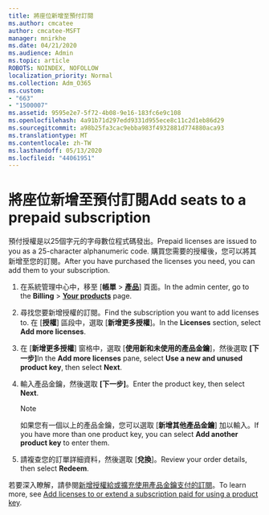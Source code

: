 ```yaml
---
title: 將座位新增至預付訂閱
ms.author: cmcatee
author: cmcatee-MSFT
manager: mnirkhe
ms.date: 04/21/2020
ms.audience: Admin
ms.topic: article
ROBOTS: NOINDEX, NOFOLLOW
localization_priority: Normal
ms.collection: Adm_O365
ms.custom:
- "663"
- "1500007"
ms.assetid: 9595e2e7-5f72-4b08-9e16-183fc6e9c108
ms.openlocfilehash: 4a91b71d297edd9331d955ece8c11c2d1eb86d29
ms.sourcegitcommit: a98b25fa3cac9ebba983f4932881d774880aca93
ms.translationtype: MT
ms.contentlocale: zh-TW
ms.lasthandoff: 05/13/2020
ms.locfileid: "44061951"
---
```

# <a name="add-seats-to-a-prepaid-subscription"></a><span data-ttu-id="58477-102">將座位新增至預付訂閱</span><span class="sxs-lookup"><span data-stu-id="58477-102">Add seats to a prepaid subscription</span></span>

<span data-ttu-id="58477-103">預付授權是以25個字元的字母數位程式碼發出。</span><span class="sxs-lookup"><span data-stu-id="58477-103">Prepaid licenses are issued to you as a 25-character alphanumeric code.</span></span> <span data-ttu-id="58477-104">購買您需要的授權後，您可以將其新增至您的訂閱。</span><span class="sxs-lookup"><span data-stu-id="58477-104">After you have purchased the licenses you need, you can add them to your subscription.</span></span> 

1. <span data-ttu-id="58477-105">在系統管理中心中，移至 [**帳單**  >  **[產品](https://go.microsoft.com/fwlink/p/?linkid=842054)**] 頁面。</span><span class="sxs-lookup"><span data-stu-id="58477-105">In the admin center, go to the **Billing** > **[Your products](https://go.microsoft.com/fwlink/p/?linkid=842054)** page.</span></span>

2. <span data-ttu-id="58477-106">尋找您要新增授權的訂閱。</span><span class="sxs-lookup"><span data-stu-id="58477-106">Find the subscription you want to add licenses to.</span></span> <span data-ttu-id="58477-107">在 [**授權**] 區段中，選取 [**新增更多授權**]。</span><span class="sxs-lookup"><span data-stu-id="58477-107">In the **Licenses** section, select **Add more licenses**.</span></span>

3. <span data-ttu-id="58477-108">在 [**新增更多授權**] 窗格中，選取 [**使用新和未使用的產品金鑰**]，然後選取 **[下一步]**</span><span class="sxs-lookup"><span data-stu-id="58477-108">In the **Add more licenses** pane, select **Use a new and unused product key**, then select **Next**.</span></span>

4. <span data-ttu-id="58477-109">輸入產品金鑰，然後選取 **[下一步]**。</span><span class="sxs-lookup"><span data-stu-id="58477-109">Enter the product key, then select **Next**.</span></span>

    > [!NOTE]
    > <span data-ttu-id="58477-110">如果您有一個以上的產品金鑰，您可以選取 [**新增其他產品金鑰**] 加以輸入。</span><span class="sxs-lookup"><span data-stu-id="58477-110">If you have more than one product key, you can select **Add another product key** to enter them.</span></span>

5. <span data-ttu-id="58477-111">請複查您的訂單詳細資料，然後選取 [**兌換**]。</span><span class="sxs-lookup"><span data-stu-id="58477-111">Review your order details, then select **Redeem**.</span></span>

<span data-ttu-id="58477-112">若要深入瞭解，請參閱[新增授權給或擴充使用產品金鑰支付的訂閱](https://docs.microsoft.com/office365/admin/misc/add-licenses-using-product-key)。</span><span class="sxs-lookup"><span data-stu-id="58477-112">To learn more, see [Add licenses to or extend a subscription paid for using a product key](https://docs.microsoft.com/office365/admin/misc/add-licenses-using-product-key).</span></span>